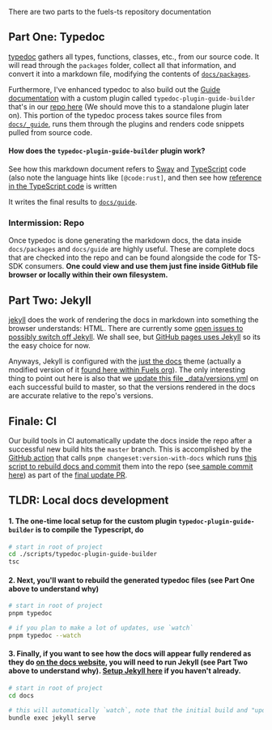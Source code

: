 There are two parts to the fuels-ts repository documentation

## Part One: Typedoc
[typedoc](https://typedoc.org/) gathers all types, functions, classes, etc., from our source code. It will read through the `packages` folder, collect all that information, and convert it into a markdown file, modifying the contents of [`docs/packages`](https://github.com/FuelLabs/fuels-ts/tree/master/docs/packages).


Furthermore, I've enhanced typedoc to also build out the [Guide documentation](https://fuellabs.github.io/fuels-ts/guide/) with a custom plugin called  `typedoc-plugin-guide-builder` that's in our [repo here](https://github.com/FuelLabs/fuels-ts/tree/master/scripts/typedoc-plugin-guide-builder) (We should move this to a standalone plugin later on). This portion of the typedoc process takes source files from [`docs/_guide`](https://github.com/FuelLabs/fuels-ts/tree/master/docs/_guide), runs them through the plugins and renders code snippets pulled from source code.  

#### How does the `typedoc-plugin-guide-builder` plugin work? 
See how this markdown document refers to [Sway](https://github.com/FuelLabs/fuels-ts/blob/master/docs/_guide/testing/testing-with-jest.md?plain=1#L6) and [TypeScript](https://github.com/FuelLabs/fuels-ts/blob/master/docs/_guide/testing/testing-with-jest.md?plain=1#L9) code (also note the language hints like `[@code:rust]`, and then see how [reference in the TypeScript code](https://github.com/FuelLabs/fuels-ts/blob/master/packages/example-contract/src/example-contract.test.ts#L1) is written

It writes the final results to [`docs/guide`](https://github.com/FuelLabs/fuels-ts/tree/master/docs/guide).

### Intermission: Repo
Once typedoc is done generating the markdown docs, the data inside `docs/packages` and `docs/guide` are highly useful. These are complete docs that are checked into the repo and can be found alongside the code for TS-SDK consumers. **One could view and use them just fine inside GitHub file browser or locally within their own filesystem.**

## Part Two: Jekyll
[jekyll](https://jekyllrb.com/) does the work of rendering the docs in markdown into something the browser understands: HTML. There are currently some [open issues to possibly switch off Jekyll](https://github.com/FuelLabs/fuels-ts/issues/457). We shall see, but [GitHub pages uses Jekyll](https://docs.github.com/en/pages/setting-up-a-github-pages-site-with-jekyll) so its the easy choice for now.

Anyways, Jekyll is configured with the [just the docs](https://github.com/just-the-docs/just-the-docs) theme (actually a modified version of it [found here within Fuels org](https://github.com/FuelLabs/typedoc-just-the-docs-theme)). The only interesting thing to point out here is also that we [update this file _data/versions.yml](https://github.com/FuelLabs/fuels-ts/blob/master/docs/_data/versions.yml) on each successful build to master, so that the versions rendered in the docs are accurate relative to the repo's versions.

## Finale: CI
Our build tools in CI automatically update the docs inside the repo after a successful new build hits the `master` branch. This is accomplished by the [GitHub action](https://github.com/FuelLabs/fuels-ts/blob/master/.github/workflows/release.yaml#L48) that calls `pnpm changeset:version-with-docs` which runs [this script to rebuild docs and commit](https://github.com/FuelLabs/fuels-ts/blob/master/scripts/changeset-version-with-docs.ts) them into the repo (see[ sample commit here](https://github.com/FuelLabs/fuels-ts/pull/669/commits/8fc3bb1eea57e73139965cf32f36b24537df4906)) as part of the [final update PR](https://github.com/FuelLabs/fuels-ts/pull/669).

## TLDR: Local docs development
#### 1. The one-time local setup for the custom plugin `typedoc-plugin-guide-builder` is to compile the Typescript, do
```bash
# start in root of project
cd ./scripts/typedoc-plugin-guide-builder
tsc
```

#### 2. Next, you'll want to rebuild the generated typedoc files (see Part One above to understand why)
```bash
# start in root of project
pnpm typedoc

# if you plan to make a lot of updates, use `watch`
pnpm typedoc --watch
```

#### 3. Finally, if you want to see how the docs will appear fully rendered as they do [on the docs website](https://fuellabs.github.io/fuels-ts/), you will need to run Jekyll (see Part Two above to understand why). [Setup Jekyll here](https://jekyllrb.com/docs/) if you haven't already.
```bash
# start in root of project
cd docs

# this will automatically `watch`, note that the initial build and "updates" can take several seconds/minutes
bundle exec jekyll serve
```